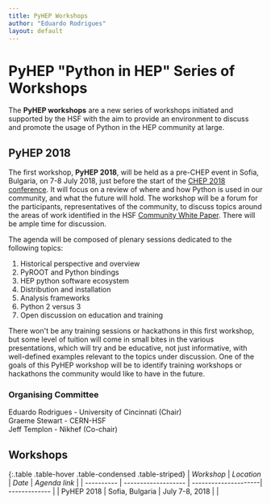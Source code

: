 ```yaml
---
title: PyHEP Workshops
author: "Eduardo Rodrigues"
layout: default
---
```


# PyHEP "Python in HEP" Series of Workshops

The **PyHEP workshops** are a new series of workshops initiated and supported by the HSF
with the aim to provide an environment to discuss and promote the usage of Python in the HEP community at large.


## PyHEP 2018

The first workshop, **PyHEP 2018**, will be held as a pre-CHEP event in Sofia, Bulgaria, on 7-8 July 2018, just before the start of the [CHEP 2018 conference](http://chep2018.org/). It will focus on a review of where and how Python is used in our community, and what the future will hold.
The workshop will be a forum for the participants, representatives of the community, to discuss topics around the areas of work identified in the HSF [Community White Paper](/activities/cwp.html). There will be ample time for discussion.

The agenda will be composed of plenary sessions dedicated to the following topics:

1. Historical perspective and overview
2. PyROOT and Python bindings
3. HEP python software ecosystem
4. Distribution and installation
5. Analysis frameworks
6. Python 2 versus 3
7. Open discussion on education and training

There won't be any training sessions or hackathons in this first workshop,
but some level of tuition will come in small bites in the various presentations,
which will try and be educative, not just informative, with well-defined examples relevant to the topics under discussion.
One of the goals of this PyHEP workshop will be to identify training workshops or hackathons the community would like to have in the future.

### Organising Committee

Eduardo Rodrigues - University of Cincinnati (Chair)<br>
Graeme Stewart - CERN-HSF<br>
Jeff Templon - Nikhef (Co-chair)


## Workshops

{:.table .table-hover .table-condensed .table-striped}
| *Workshop* | *Location*          | *Date*               | *Agenda link* |
| ---------- | ------------------- | ---------------------| ------------- |
| PyHEP 2018 | Sofia, Bulgaria     | July 7-8, 2018       | |
